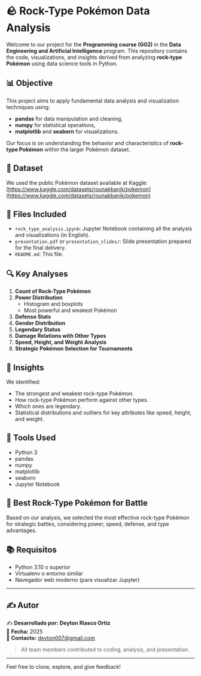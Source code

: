 # 🪨 Rock-Type Pokémon Data Analysis

Welcome to our project for the **Programming course (G02)** in the **Data Engineering and Artificial Intelligence** program. This repository contains the code, visualizations, and insights derived from analyzing **rock-type Pokémon** using data science tools in Python.

## 📊 Objective

This project aims to apply fundamental data analysis and visualization techniques using:
- **pandas** for data manipulation and cleaning,
- **numpy** for statistical operations,
- **matplotlib** and **seaborn** for visualizations.

Our focus is on understanding the behavior and characteristics of **rock-type Pokémon** within the larger Pokémon dataset.

## 🔗 Dataset

We used the public Pokémon dataset available at Kaggle:  
[https://www.kaggle.com/datasets/rounakbanik/pokemon](https://www.kaggle.com/datasets/rounakbanik/pokemon)

## 📁 Files Included

- `rock_type_analysis.ipynb`: Jupyter Notebook containing all the analysis and visualizations (in English).
- `presentation.pdf` or `presentation_slides/`: Slide presentation prepared for the final delivery.
- `README.md`: This file.

## 🔍 Key Analyses

1. **Count of Rock-Type Pokémon**  
2. **Power Distribution**  
   - Histogram and boxplots
   - Most powerful and weakest Pokémon
3. **Defense Stats**
4. **Gender Distribution**
5. **Legendary Status**
6. **Damage Relations with Other Types**
7. **Speed, Height, and Weight Analysis**
8. **Strategic Pokémon Selection for Tournaments**

## 🧠 Insights

We identified:
- The strongest and weakest rock-type Pokémon.
- How rock-type Pokémon perform against other types.
- Which ones are legendary.
- Statistical distributions and outliers for key attributes like speed, height, and weight.

## 🧩 Tools Used

- Python 3
- pandas
- numpy
- matplotlib
- seaborn
- Jupyter Notebook

## 🎯 Best Rock-Type Pokémon for Battle

Based on our analysis, we selected the most effective rock-type Pokémon for strategic battles, considering power, speed, defense, and type advantages.



## 📚 Requisitos

- Python 3.10 o superior
- Virtualenv o entorno similar
- Navegador web moderno (para visualizar Jupyter)

---

## ✍️ Autor

✍️ **Desarrollado por:** **Deyton Riasco Ortiz**  
📅 **Fecha:** 2025  
📧 **Contacto:** [deyton007@gmail.com](mailto:deyton007@gmail.com)
> All team members contributed to coding, analysis, and presentation.

---

Feel free to clone, explore, and give feedback!
